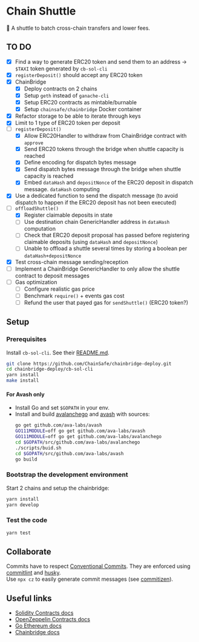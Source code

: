 # Chain Shuttle

:bus: A shuttle to batch cross-chain transfers and lower fees.

## TO DO

- [x] Find a way to generate ERC20 token and send them to an address -> `$TAXI` token generated by `cb-sol-cli`
- [x] `registerDeposit()` should accept any ERC20 token
- [x] ChainBridge
  - [x] Deploy contracts on 2 chains
  - [x] Setup `geth` instead of `ganache-cli`
  - [x] Setup ERC20 contracts as mintable/burnable
  - [x] Setup `chainsafe/chainbridge` Docker container
- [x] Refactor storage to be able to iterate through keys
- [x] Limit to 1 type of ERC20 token per deposit
- [ ] `registerDeposit()`
  - [x] Allow ERC20Handler to withdraw from ChainBridge contract with `approve`
  - [x] Send ERC20 tokens through the bridge when shuttle capacity is reached
  - [x] Define encoding for dispatch bytes message
  - [x] Send dispatch bytes message through the bridge when shuttle capacity is reached
  - [x] Embed `dataHash` and `depositNonce` of the ERC20 deposit in dispatch message. `dataHash` computing
- [x] Use a dedicated function to send the dispatch message (to avoid dispatch to happen if the ERC20 deposit has not been executed)
- [ ] `offloadShuttle()`
  - [x] Register claimable deposits in state
  - [ ] Use destination chain GenericHandler address in `dataHash` computation
  - [ ] Check that ERC20 deposit proposal has passed before registering claimable deposits (using `dataHash` and `depositNonce`)
  - [ ] Unable to offload a shuttle several times by storing a boolean per `dataHash+depositNonce`
- [x] Test cross-chain message sending/reception
- [ ] Implement a ChainBridge GenericHandler to only allow the shuttle contract to deposit messages
- [ ] Gas optimization
  - [ ] Configure realistic gas price
  - [ ] Benchmark `require()` + events gas cost
  - [ ] Refund the user that payed gas for `sendShuttle()` (ERC20 token?)

## Setup

### Prerequisites

Install `cb-sol-cli`. See their [README.md](https://github.com/ChainSafe/chainbridge-deploy/tree/master/cb-sol-cli).

```sh
git clone https://github.com/ChainSafe/chainbridge-deploy.git
cd chainbridge-deploy/cb-sol-cli
yarn install
make install
```

#### For Avash only

- Install Go and set `$GOPATH` in your env.
- Install and build [avalanchego](https://github.com/ava-labs/avalanchego) and [avash](https://github.com/ava-labs/avash) with sources:
  ```sh
  go get github.com/ava-labs/avash
  GO111MODULE=off go get github.com/ava-labs/avash
  GO111MODULE=off go get github.com/ava-labs/avalanchego
  cd $GOPATH/src/github.com/ava-labs/avalanchego
  ./scripts/buid.sh
  cd $GOPATH/src/github.com/ava-labs/avash
  go build
  ```

### Bootstrap the development environment

Start 2 chains and setup the chainbridge:

```sh
yarn install
yarn develop
```

### Test the code

```sh
yarn test
```

## Collaborate

Commits have to respect [Conventional Commits](https://www.conventionalcommits.org/en/v1.0.0/). They are enforced using [commitlint](https://github.com/conventional-changelog/commitlint) and [husky](https://github.com/typicode/husky).  
Use `npx cz` to easily generate commit messages (see [commitizen](https://github.com/commitizen/cz-cli)).

## Useful links

- [Solidity Contracts docs](https://docs.soliditylang.org/en/v0.8.2/contracts.html#)
- [OpenZeppelin Contracts docs](https://docs.openzeppelin.com/contracts/4.x/)
- [Go Ethereum docs](https://geth.ethereum.org/docs/)
- [Chainbridge docs](https://chainbridge.chainsafe.io/)
